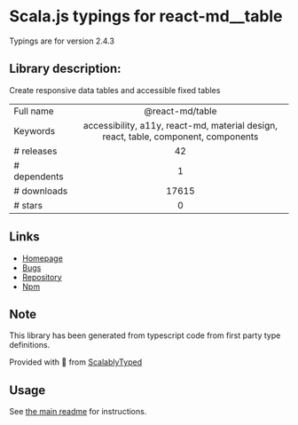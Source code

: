 
# Scala.js typings for react-md__table

Typings are for version 2.4.3

## Library description:
Create responsive data tables and accessible fixed tables

|                    |                 |
| ------------------ | :-------------: |
| Full name          | @react-md/table |
| Keywords           | accessibility, a11y, react-md, material design, react, table, component, components |
| # releases         | 42 |
| # dependents       | 1 |
| # downloads        | 17615 |
| # stars            | 0 |

## Links
- [Homepage](https://react-md.dev/packages/table/demos)
- [Bugs](https://github.com/mlaursen/react-md/issues)
- [Repository](https://github.com/mlaursen/react-md)
- [Npm](https://www.npmjs.com/package/%40react-md%2Ftable)
    


## Note
This library has been generated from typescript code from first party type definitions.

Provided with :purple_heart: from [ScalablyTyped](https://github.com/oyvindberg/ScalablyTyped)

## Usage
See [the main readme](../../readme.md) for instructions.


